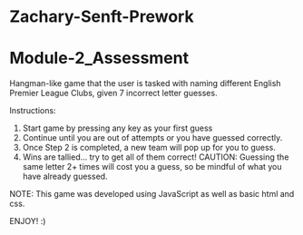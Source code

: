 # Zachary-Senft-Prework

# Module-2_Assessment
Hangman-like game that the user is tasked with naming different English Premier League Clubs, given 7 incorrect letter guesses.

Instructions:
1. Start game by pressing any key as your first guess
2. Continue until you are out of attempts or you have guessed correctly.
3. Once Step 2 is completed, a new team will pop up for you to guess.
4. Wins are tallied... try to get all of them correct!
CAUTION: Guessing the same letter 2+ times will cost you a guess, so be mindful of what you have already guessed. 

NOTE: This game was developed using JavaScript as well as basic html and css. 

ENJOY! :)
